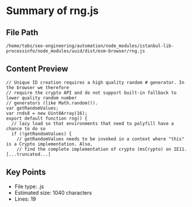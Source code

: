 # Summary of rng.js
  
## File Path
`/home/tabs/seo-engineering/automation/node_modules/istanbul-lib-processinfo/node_modules/uuid/dist/esm-browser/rng.js`

## Content Preview
```
// Unique ID creation requires a high quality random # generator. In the browser we therefore
// require the crypto API and do not support built-in fallback to lower quality random number
// generators (like Math.random()).
var getRandomValues;
var rnds8 = new Uint8Array(16);
export default function rng() {
  // lazy load so that environments that need to polyfill have a chance to do so
  if (!getRandomValues) {
    // getRandomValues needs to be invoked in a context where "this" is a Crypto implementation. Also,
    // find the complete implementation of crypto (msCrypto) on IE11.
[...truncated...]
```

## Key Points
- File type: .js
- Estimated size: 1040 characters
- Lines: 19
